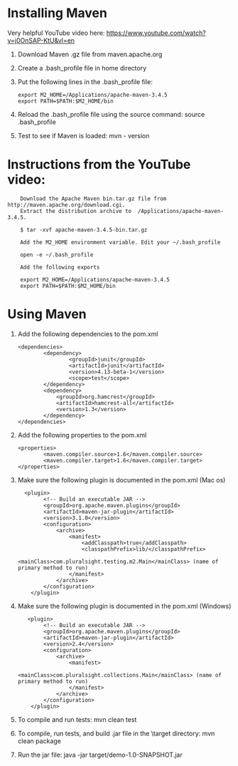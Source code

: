 # Installing Maven

Very helpful YouTube video here:  https://www.youtube.com/watch?v=j0OnSAP-KtU&vl=en

1.  Download Maven .gz file from maven.apache.org

2.  Create a .bash_profile file in home directory

3.  Put the following lines in the .bash_profile file:

        export M2_HOME=/Applications/apache-maven-3.4.5
        export PATH=$PATH:$M2_HOME/bin

4.  Reload the .bash_profile file using the source command:  source .bash_profile

5.  Test to see if Maven is loaded:  mvn - version

# Instructions from the YouTube video:

        Download the Apache Maven bin.tar.gz file from http://maven.apache.org/download.cgi.
        Extract the distribution archive to  /Applications/apache-maven-3.4.5.

        $ tar -xvf apache-maven-3.4.5-bin.tar.gz

        Add the M2_HOME environment variable. Edit your ~/.bash_profile 

        open -e ~/.bash_profile

        Add the following exports

        export M2_HOME=/Applications/apache-maven-3.4.5
        export PATH=$PATH:$M2_HOME/bin


# Using Maven

1.  Add the following dependencies to the pom.xml

        <dependencies>
                <dependency>
                        <groupId>junit</groupId>
                        <artifactId>junit</artifactId>
                        <version>4.13-beta-1</version>
                        <scope>test</scope>
                </dependency>
                <dependency>
                    <groupId>org.hamcrest</groupId>
                    <artifactId>hamcrest-all</artifactId>
                    <version>1.3</version>
                </dependency>
        </dependencies>

2.  Add the following properties to the pom.xml

        <properties>
                <maven.compiler.source>1.6</maven.compiler.source>
                <maven.compiler.target>1.6</maven.compiler.target>
        </properties>

3.  Make sure the following plugin is documented in the pom.xml (Mac os)

          <plugin>
                <!-- Build an executable JAR -->
                <groupId>org.apache.maven.plugins</groupId>
                <artifactId>maven-jar-plugin</artifactId>
                <version>3.1.0</version>
                <configuration>
                    <archive>
                        <manifest>
                            <addClasspath>true</addClasspath>
                            <classpathPrefix>lib/</classpathPrefix>
                            <mainClass>com.pluralsight.testing.m2.Main</mainClass> (name of primary method to run)
                        </manifest>
                    </archive>
                </configuration>
            </plugin>
            
3.  Make sure the following plugin is documented in the pom.xml (Windows)

           <plugin>
                <!-- Build an executable JAR -->
                <groupId>org.apache.maven.plugins</groupId>
                <artifactId>maven-jar-plugin</artifactId>
                <version>2.4</version>
                <configuration>
                    <archive>
                        <manifest>
                            <mainClass>com.pluralsight.collections.Main</mainClass> (name of primary method to run)
                        </manifest>
                    </archive>
                </configuration>
            </plugin>
            
            
4.  To compile and run tests:  mvn clean test

5.  To compile, run tests, and build .jar file in the \target directory:  mvn clean package

6.  Run the jar file:  java -jar target/demo-1.0-SNAPSHOT.jar


